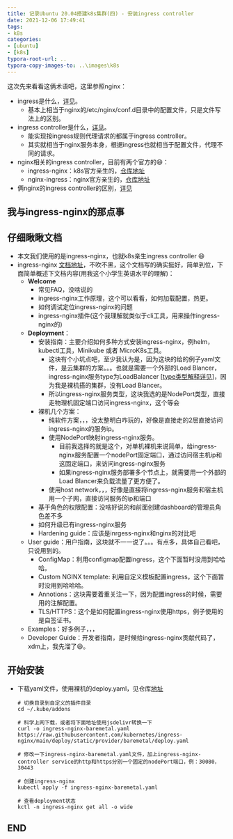 ```yaml
---
title: 记录Ubuntu 20.04搭建k8s集群(四) - 安装ingress controller
date: 2021-12-06 17:49:41
tags:
- k8s
categories:
- [ubuntu]
- [k8s]
typora-root-url: ..
typora-copy-images-to: ..\images\k8s
---
```




这次先来看看这俩术语吧，这里参照nginx：

- ingress是什么，[详见](https://kubernetes.io/zh/docs/concepts/services-networking/ingress/)。
  - 基本上相当于nginx的/etc/nginx/conf.d目录中的配置文件，只是文件写法上的区别。
- ingress controller是什么，[详见](https://kubernetes.io/zh/docs/concepts/services-networking/ingress-controllers/)。
  - 能实现按ingress规则代理请求的都属于ingress controller。
  - 其实就相当于nginx服务本身，根据ingress也就相当于配置文件，代理不同的请求。
- nginx相关的ingress controller，目前有两个官方的😄：
  - ingress-nginx：k8s官方亲生的，[仓库地址](https://github.com/kubernetes/ingress-nginx/)
  - nginx-ingress：nginx官方亲生的，[仓库地址](https://github.com/nginxinc/kubernetes-ingress)
- 俩nginx的ingress controller的区别，[详见](https://www.nginx.com/blog/guide-to-choosing-ingress-controller-part-4-nginx-ingress-controller-options/)

## 我与ingress-nginx的那点事

## 仔细瞅瞅文档

- 本文我们使用的是ingress-nginx，也就k8s亲生ingress controller 😄
- ingress-nginx [文档地址](https://kubernetes.github.io/ingress-nginx/)，不吹不黑，这个文档写的确实挺好，简单到位，下面简单概述下文档内容(用我这个小学生英语水平的理解)：
  - **Welcome**
    - 常见FAQ，没啥说的
    - ingress-nginx工作原理，这个可以看看，如何加载配置，热更。
    - 如何调试定位ingress-nginx的问题
    - ingress-nginx插件(这个我理解就类似于cli工具，用来操作ingress-nginx的)
  - **Deployment**：
    - 安装指南：主要介绍如何多种方式安装ingress-nginx，例helm，kubectl工具，Minikube 或者 MicroK8s工具。
      - 这块有个小坑点吧，至少我认为是，因为这块的给的例子yaml文件，是云集群的方案。。。也就是需要一个外部的Load Blancer， ingress-nginx服务type为LoadBalancer [[type类型解释详见](https://kubernetes.io/zh/docs/concepts/services-networking/service/#publishing-services-service-types)]，因为我是裸机搭的集群，没有Load Blancer。
      - 所以ingress-nginx服务类型，这块我选的是NodePort类型，直接走物理机固定端口访问ingress-nginx，这个等会
    - 裸机几个方案：
      - 纯软件方案，，，没太整明白咋玩的，好像是直接走的2层直接访问ingress-nginx的服务ip。
      - 使用NodePort映射ingress-nginx服务。
        - 目前我选择的就是这个，对单机裸机来说简单，给ingress-nginx服务配置一个nodePort固定端口，通过访问宿主机ip和这固定端口，来访问ingress-nginx服务
        - 如果ingress-nginx服务部署多个节点上，就需要用一个外部的Load Blancer来负载流量了更方便了。
      - 使用host network，，，好像是直接将ingress-nginx服务和宿主机用一个子网，直接访问服务的ip和端口
    - 基于角色的权限配置：没啥好说的和前面创建dashboard的管理员角色差不多
    - 如何升级已有ingress-nginx服务
    - Hardening guide：应该是inrgess-nginx和nginx的对比吧
  - User guide：用户指南，这块就不一一说了。。。有点多，具体自己看吧，只说用到的。
    - ConfigMap：利用configmap配置ingress，这个下面暂时没用到哈哈哈。
    - Custom NGINX template: 利用自定义模板配置ingress，这个下面暂时没用到哈哈哈。
    - Annotions：这块需要着重关注一下，因为配置ingress的时候，需要用的注解配置。
    - TLS/HTTPS：这个是如何配置ingress-nginx使用https，例子使用的是自签证书。
  - Examples：好多例子，，，
  - Developer Guide：开发者指南，是时候给ingress-nginx贡献代码了，xdm上，我先溜了😄。

## 开始安装

- 下载yaml文件，使用裸机的deploy.yaml，见仓库[地址](https://github.com/kubernetes/ingress-nginx/blob/main/deploy/static/provider/baremetal/deploy.yaml)

  ```shell
  # 切换目录到自定义的插件目录
  cd ~/.kube/addons
  
  # 科学上网下载，或者将下面地址使用jsdelivr转换一下
  curl -o ingress-nginx-baremetal.yaml https://raw.githubusercontent.com/kubernetes/ingress-nginx/main/deploy/static/provider/baremetal/deploy.yaml
  
  # 修改一下ingress-nginx-baremetal.yaml文件，加上ingress-nginx-controller service的http和https分别一个固定的nodePort端口，例：30080，30443
  
  # 创建ingress-nginx
  kubectl apply -f ingress-nginx-baremetal.yaml
  
  # 查看deployment状态
  kctl -n ingress-nginx get all -o wide
  ```

## END

